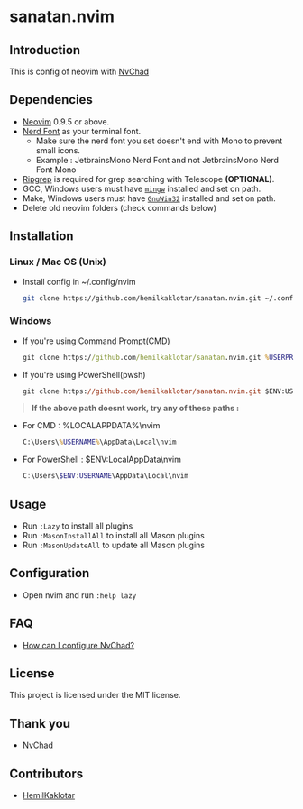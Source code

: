 # sanatan.nvim

## Introduction

This is config of neovim with [NvChad](https://github.com/NvChad/NvChad)

## Dependencies

- [Neovim](https://github.com/neovim/neovim) 0.9.5 or above.
- [Nerd Font](https://github.com/ryanoasis/nerd-fonts) as your terminal font.
  - Make sure the nerd font you set doesn't end with Mono to prevent small icons.
  - Example : JetbrainsMono Nerd Font and not JetbrainsMono Nerd Font Mono
- [Ripgrep](https://github.com/BurntSushi/ripgrep) is required for grep searching with Telescope **(OPTIONAL)**.
- GCC, Windows users must have [`mingw`](http://mingw-w64.org/downloads) installed and set on path.
- Make, Windows users must have [`GnuWin32`](https://gnuwin32.sourceforge.net/install.html) installed and set on path.
- Delete old neovim folders (check commands below)

## Installation

### Linux / Mac OS (Unix)

- Install config in ~/.config/nvim
  ```bash
  git clone https://github.com/hemilkaklotar/sanatan.nvim.git ~/.config/nvim && nvim
  ```

### Windows

- If you're using Command Prompt(CMD)

  ```cmd
  git clone https://github.com/hemilkaklotar/sanatan.nvim.git %USERPROFILE%\AppData\Local\nvim && nvim
  ```

- If you're using PowerShell(pwsh)
  ```ps
  git clone https://github.com/hemilkaklotar/sanatan.nvim.git $ENV:USERPROFILE\AppData\Local\nvim && nvim
  ```

> **If the above path doesnt work, try any of these paths :**

- For CMD : %LOCALAPPDATA%\nvim
  ```cmd
  C:\Users\%USERNAME%\AppData\Local\nvim
  ```
- For PowerShell : $ENV:LocalAppData\nvim
  ```powershell
  C:\Users\$ENV:USERNAME\AppData\Local\nvim
  ```

## Usage

- Run `:Lazy` to install all plugins
- Run `:MasonInstallAll` to install all Mason plugins
- Run `:MasonUpdateAll` to update all Mason plugins

## Configuration

- Open nvim and run `:help lazy`

## FAQ

- [How can I configure NvChad?](https://github.com/NvChad/NvChad#how-can-i-configure-nvchad)

## License

This project is licensed under the MIT license.

## Thank you

- [NvChad](https://github.com/NvChad/NvChad)

## Contributors

- [HemilKaklotar](https://github.com/HemilKaklotar)
